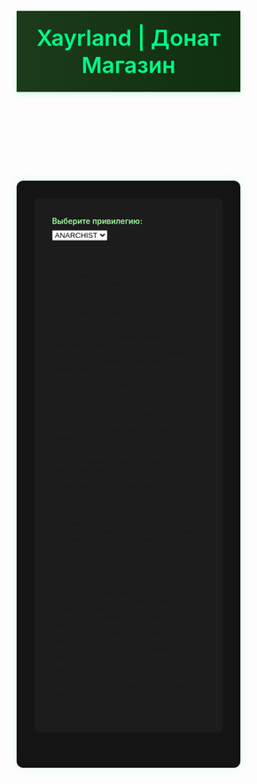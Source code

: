 <!DOCTYPE html>
<html lang="ru">
<head>
  <meta charset="UTF-8" />
  <meta name="viewport" content="width=device-width, initial-scale=1.0" />
  <title>Xayrland - Донат</title>
  <link href="https://fonts.googleapis.com/css2?family=Rubik:wght@400;600&display=swap" rel="stylesheet">
  <style>
    * {
      box-sizing: border-box;
      margin: 0;
      padding: 0;
    }

    body {
      background-color: #0e0e0e;
      color: #e6ffe6;
      font-family: 'Rubik', sans-serif;
    }

    header {
      background: linear-gradient(90deg, #1b3b1b, #0f2f0f);
      padding: 1.5rem;
      text-align: center;
      font-size: 2.5rem;
      color: #00ff88;
      font-weight: 600;
      box-shadow: 0 4px 10px rgba(0, 255, 100, 0.2);
    }

    .container {
      max-width: 1200px;
      margin: 3rem auto;
      padding: 2rem;
      background-color: #141414;
      border-radius: 12px;
      box-shadow: 0 0 20px rgba(0, 255, 120, 0.1);
    }

    .section {
      margin-bottom: 2rem;
      background-color: #1c1c1c;
      padding: 2rem;
      border-radius: 10px;
      box-shadow: 0 0 10px rgba(0, 255, 140, 0.05);
    }

    label {
      display: block;
      margin-bottom: 0.5rem;
      font-weight: 600;
      color: #9fff9f;
    }

    select, button, input[type="text"] {
      width: 100%;
      padding: 0.75rem;
      margin-top: 0.5rem;
      margin-bottom: 1rem;
      border: none;
      border-radius: 8px;
      background-color: #203820;
      color: #b6ffb6;
      font-size: 1rem;
    }

    button {
      background-color: #00cc66;
      font-weight: bold;
      transition: background-color 0.3s ease;
    }

    button:hover {
      background-color: #00e676;
    }

    h3 {
      margin-bottom: 1rem;
      color: #66ffb2;
    }

    .price-display {
      font-size: 1.2rem;
      color: #aaffaa;
      margin-bottom: 1rem;
    }

    .instructions {
      color: #b0ffb0;
      margin-top: 1rem;
      font-size: 0.95rem;
    }

    .summary-box {
      background-color: #1f2f1f;
      border: 1px solid #00cc66;
      padding: 1rem;
      border-radius: 8px;
      margin-top: 1rem;
      color: #e0ffe0;
    }
  </style>
</head>
<body>
  <header>Xayrland | Донат Магазин</header>
  <div class="container">
    <div class="section">
      <label for="privilege">Выберите привилегию:</label>
      <select id="privilege" onchange="updatePrice()">
        <option value="ANARCHIST">ANARCHIST</option>
        <option value="DOMINION">DOMINION</option>
        <option value="WARLORD">WARLORD</option>
        <option value="RAVAGER">RAVAGER</option>
        <option value="PHANTOM">PHANTOM</option>
        <option value="KRAKEN">KRAKEN</option>
        <option value="ELITE">ELITE</option>
        <option value="PHOENIX">PHOENIX</option>
      </select>

      <label for="duration">Выберите срок:</label>
      <select id="duration" onchange="updatePrice()">
        <option value="1">1 месяц</option>
        <option value="3">3 месяца</option>
        <option value="forever">Навсегда</option>
      </select>

      <label for="nickname">Ваш ник на сервере:</label>
      <input type="text" id="nickname" placeholder="Введите ваш ник" required>

      <label for="payment">Метод оплаты:</label>
      <select id="payment">
        <option value="donationalerts">Donation Alerts</option>
        <option value="ukrcard">Карта (Украина)</option>
      </select>

      <div class="price-display" id="priceDisplay">Цена: —</div>

      <button onclick="buyNow()">Перейти к оплате</button>

      <div class="instructions">
        Перед оплатой обязательно введите ваш ник. После оплаты донат будет выдан в течение 5 минут. При проблемах — обращайтесь: @xayrllano
      </div>

      <div id="summary" class="summary-box" style="display:none;"></div>
    </div>

    <div class="section">
      <h3>Купить донат-кейсы:</h3>
      <select id="cases">
        <option value="1">1 Кейc — 29 Руб</option>
        <option value="3">3 Кейса — 64 Руб</option>
        <option value="5">5 Кeйсов — 120 Руб (+5 Хаиров)</option>
        <option value="10">10+ Кeйсов — 200 Руб (+25 Хаиров)</option>
      </select>
      <button onclick="buyCases()">Купить кейсы</button>
    </div>
  </div>

  <script>
    const priceTable = {
      ANARCHIST: { "1": 7, "3": 10, "forever": 14 },
      DOMINION: { "1": 21, "3": 31, "forever": 42 },
      WARLORD: { "1": 44, "3": 66, "forever": 88 },
      RAVAGER: { "1": 54, "3": 78, "forever": 104 },
      PHANTOM: { "1": 67, "3": 100, "forever": 134 },
      KRAKEN: { "1": 72, "3": 108, "forever": 144 },
      ELITE: { "1": 85, "3": 127, "forever": 170 },
      PHOENIX: { "1": 94, "3": 141, "forever": 188 },
    };

    function updatePrice() {
      const privilege = document.getElementById('privilege').value;
      const duration = document.getElementById('duration').value;
      const price = priceTable[privilege][duration];
      document.getElementById('priceDisplay').textContent = `Цена: ${price} руб.`;
    }

    function buyNow() {
      const payment = document.getElementById('payment').value;
      const privilege = document.getElementById('privilege').value;
      const duration = document.getElementById('duration').value;
      const nickname = document.getElementById('nickname').value.trim();
      const price = priceTable[privilege][duration];

      if (!nickname) {
        alert('Пожалуйста, введите ваш ник на сервере.');
        return;
      }

      const durationText = duration === 'forever' ? 'Навсегда' : `${duration} месяц(а)`;
      const description = `${nickname} - ${privilege} - ${durationText}`;

      const summaryBox = document.getElementById('summary');
      summaryBox.innerHTML = `
        <strong>Скопируйте и вставьте это в поле "Описание доната":</strong><br><br>
        ${description}<br><br>
        <strong>Укажите цену:</strong> ${price} руб.<br><br>
        <em>Если возникли проблемы — пишите в Telegram: @andrei_capbed</em>
      `;
      summaryBox.style.display = 'block';

      if (payment === 'donationalerts') {
        navigator.clipboard.writeText(description).then(() => {
          alert('Описание скопировано. Вставьте его в поле "Комментарий" на Donation Alerts.');
          window.open('https://www.donationalerts.com/r/xayrllano', '_blank');
        }).catch(() => {
          alert(`Скопируйте вручную:\n${description}`);
          window.open('https://www.donationalerts.com/r/xayrllano', '_blank');
        });
      } else {
        alert('Для оплаты картой (Украина) свяжитесь с админом в Telegram: @xayrllano');
      }
    }

    function buyCases() {
      window.open('https://www.donationalerts.com/r/xayrllano', '_blank');
    }
  </script>
</body>
</html>
